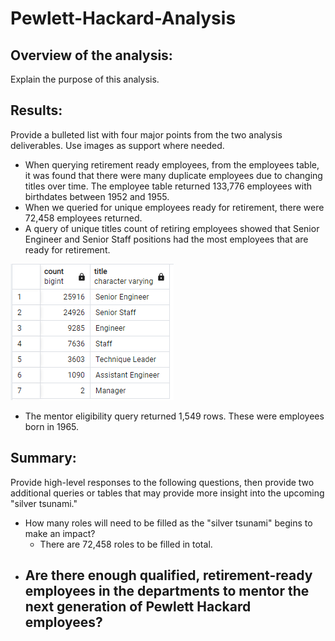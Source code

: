 # Pewlett-Hackard-Analysis
## Overview of the analysis: 
Explain the purpose of this analysis.
## Results: 
Provide a bulleted list with four major points from the two analysis deliverables. Use images as support where needed.
- When querying retirement ready employees, from the employees table, it was found that there were many duplicate employees due to changing titles over time. The employee table returned 133,776 employees with birthdates between 1952 and 1955.
- When we queried for unique employees ready for retirement, there were 72,458 employees returned.
- A query of unique titles count of retiring employees showed that Senior Engineer and Senior Staff positions had the most employees that are ready for retirement.

![This is an image](retiring_titles.png)

- The mentor eligibility query returned 1,549 rows. These were employees born in 1965.
## Summary: 
Provide high-level responses to the following questions, then provide two additional queries or tables that may provide more insight into the upcoming "silver tsunami."
- How many roles will need to be filled as the "silver tsunami" begins to make an impact?
  - There are 72,458 roles to be filled in total.
- Are there enough qualified, retirement-ready employees in the departments to mentor the next generation of Pewlett Hackard employees?
  - 
